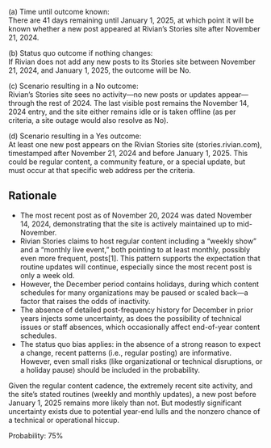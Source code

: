 (a) Time until outcome known:  
There are 41 days remaining until January 1, 2025, at which point it will be known whether a new post appeared at Rivian’s Stories site after November 21, 2024.

(b) Status quo outcome if nothing changes:  
If Rivian does not add any new posts to its Stories site between November 21, 2024, and January 1, 2025, the outcome will be No.

(c) Scenario resulting in a No outcome:  
Rivian’s Stories site sees no activity—no new posts or updates appear—through the rest of 2024. The last visible post remains the November 14, 2024 entry, and the site either remains idle or is taken offline (as per criteria, a site outage would also resolve as No).

(d) Scenario resulting in a Yes outcome:  
At least one new post appears on the Rivian Stories site (stories.rivian.com), timestamped after November 21, 2024 and before January 1, 2025. This could be regular content, a community feature, or a special update, but must occur at that specific web address per the criteria.

## Rationale

- The most recent post as of November 20, 2024 was dated November 14, 2024, demonstrating that the site is actively maintained up to mid-November.
- Rivian Stories claims to host regular content including a “weekly show” and a “monthly live event,” both pointing to at least monthly, possibly even more frequent, posts[1]. This pattern supports the expectation that routine updates will continue, especially since the most recent post is only a week old.
- However, the December period contains holidays, during which content schedules for many organizations may be paused or scaled back—a factor that raises the odds of inactivity.
- The absence of detailed post-frequency history for December in prior years injects some uncertainty, as does the possibility of technical issues or staff absences, which occasionally affect end-of-year content schedules.
- The status quo bias applies: in the absence of a strong reason to expect a change, recent patterns (i.e., regular posting) are informative. However, even small risks (like organizational or technical disruptions, or a holiday pause) should be included in the probability.

Given the regular content cadence, the extremely recent site activity, and the site’s stated routines (weekly and monthly updates), a new post before January 1, 2025 remains more likely than not. But modestly significant uncertainty exists due to potential year-end lulls and the nonzero chance of a technical or operational hiccup.

Probability: 75%